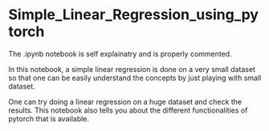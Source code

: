 # Simple_Linear_Regression_using_pytorch

The .ipynb notebook is self explainatry and is properly commented. 

In this notebook, a simple linear regression is done on a very small dataset so that one can be easily understand the concepts by just playing with small dataset.

One can try doing a linear regression on a huge dataset and check the results. This notebook also tells you about the different functionalities of pytorch that is available.
